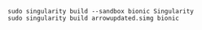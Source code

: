 
    sudo singularity build --sandbox bionic Singularity
    sudo singularity build arrowupdated.simg bionic
